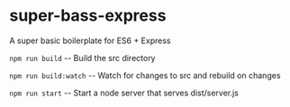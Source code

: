 # super-bass-express
A super basic boilerplate for ES6 + Express

`npm run build` -- Build the src directory

`npm run build:watch` -- Watch for changes to src and rebuild on changes

`npm run start` -- Start a node server that serves dist/server.js
